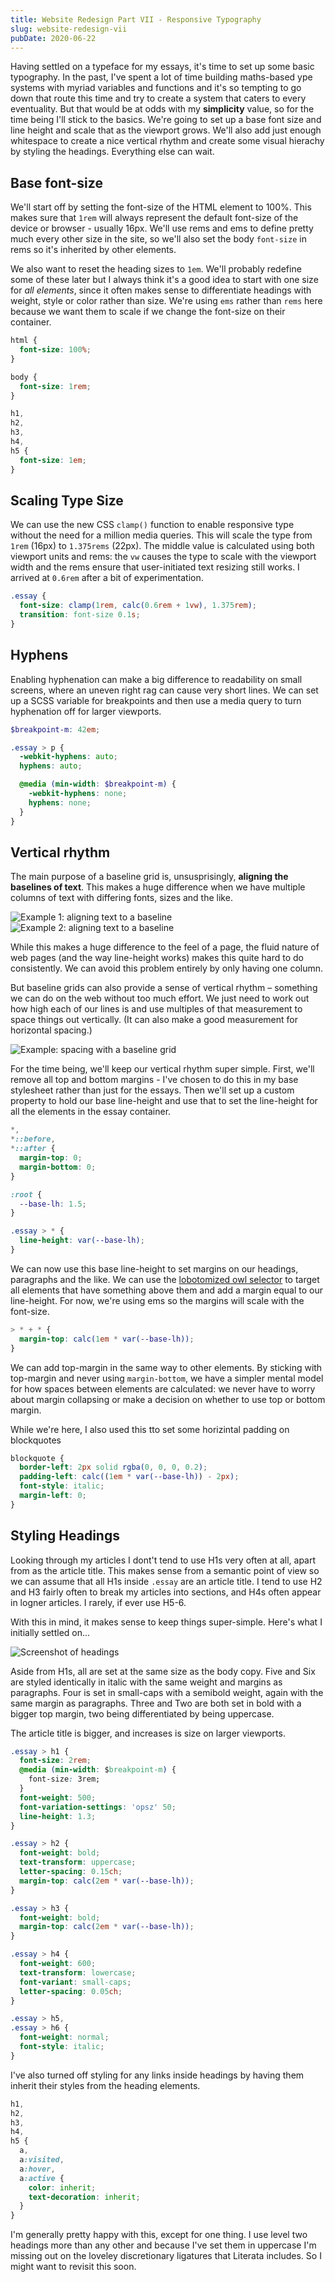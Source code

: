 ```yaml
---
title: Website Redesign Part VII - Responsive Typography
slug: website-redesign-vii
pubDate: 2020-06-22
---
```


Having settled on a typeface for my essays, it's time to set up some basic typography. In the past, I've spent a lot of time building maths-based ype systems with myriad variables and functions and it's so tempting to go down that route this time and try to create a system that caters to every eventuality. But that would be at odds with my **simplicity** value, so for the time being I'll stick to the basics. We're going to set up a base font size and line height and scale that as the viewport grows. We'll also add just enough whitespace to create a nice vertical rhythm and create some visual hierachy by styling the headings. Everything else can wait.

## Base font-size

We'll start off by setting the font-size of the HTML element to 100%. This makes sure that `1rem` will always represent the default font-size of the device or browser - usually 16px. We'll use rems and ems to define pretty much every other size in the site, so we'll also set the body `font-size` in rems so it's inherited by other elements.

We also want to reset the heading sizes to `1em`. We'll probably redefine some of these later but I always think it's a good idea to start with one size for _all elements_, since it often makes sense to differentiate headings with weight, style or color rather than size. We're using `ems` rather than `rems` here because we want them to scale if we change the font-size on their container.

```css
html {
  font-size: 100%;
}

body {
  font-size: 1rem;
}

h1,
h2,
h3,
h4,
h5 {
  font-size: 1em;
}
```

## Scaling Type Size

We can use the new CSS `clamp()` function to enable responsive type without the need for a million media queries. This will scale the type from `1rem` (16px) to `1.375rems` (22px). The middle value is calculated using both viewport units and rems: the `vw` causes the type to scale with the viewport width and the rems ensure that user-initiated text resizing still works. I arrived at `0.6rem` after a bit of experimentation.

```css
.essay {
  font-size: clamp(1rem, calc(0.6rem + 1vw), 1.375rem);
  transition: font-size 0.1s;
}
```

## Hyphens

Enabling hyphenation can make a big difference to readability on small screens, where an uneven right rag can cause very short lines. We can set up a SCSS variable for breakpoints and then use a media query to turn hyphenation off for larger viewports.

```scss
$breakpoint-m: 42em;

.essay > p {
  -webkit-hyphens: auto;
  hyphens: auto;

  @media (min-width: $breakpoint-m) {
    -webkit-hyphens: none;
    hyphens: none;
  }
}
```

## Vertical rhythm

The main purpose of a baseline grid is, unsusprisingly, **aligning the baselines of text**. This makes a huge difference when we have multiple columns of text with differing fonts, sizes and the like.

![Example 1: aligning text to a baseline ](/uploads/2020-06-21-baseline1.png)
![Example 2: aligning text to a baseline ](/uploads/2020-06-21-baseline2.png)

While this makes a huge difference to the feel of a page, the fluid nature of web pages (and the way line-height works) makes this quite hard to do consistently. We can avoid this problem entirely by only having one column.

But baseline grids can also provide a sense of vertical rhythm – something we can do on the web without too much effort. We just need to work out how high each of our lines is and use multiples of that measurement to space things out vertically. (It can also make a good measurement for horizontal spacing.)

![Example: spacing with a baseline grid](/uploads/2020-06-21-baseline-margins.png)

For the time being, we'll keep our vertical rhythm super simple. First, we'll remove all top and bottom margins - I've chosen to do this in my base stylesheet rather than just for the essays. Then we'll set up a custom property to hold our base line-height and use that to set the line-height for all the elements in the essay container.

```css
*,
*::before,
*::after {
  margin-top: 0;
  margin-bottom: 0;
}

:root {
  --base-lh: 1.5;
}

.essay > * {
  line-height: var(--base-lh);
}
```

We can now use this base line-height to set margins on our headings, paragraphs and the like. We can use the [lobotomized owl selector](https://alistapart.com/article/axiomatic-css-and-lobotomized-owls/) to target all elements that have something above them and add a margin equal to our line-height. For now, we're using ems so the margins will scale with the font-size.

```css
> * + * {
  margin-top: calc(1em * var(--base-lh));
}
```

We can add top-margin in the same way to other elements. By sticking with top-margin and never using `margin-bottom`, we have a simpler mental model for how spaces between elements are calculated: we never have to worry about margin collapsing or make a decision on whether to use top or bottom margin.

While we're here, I also used this tto set some horizintal padding on blockquotes

```css
blockquote {
  border-left: 2px solid rgba(0, 0, 0, 0.2);
  padding-left: calc((1em * var(--base-lh)) - 2px);
  font-style: italic;
  margin-left: 0;
}
```

## Styling Headings

Looking through my articles I dont't tend to use H1s very often at all, apart from as the article title. This makes sense from a semantic point of view so we can assume that all H1s inside `.essay` are an article title. I tend to use H2 and H3 fairly often to break my articles into sections, and H4s often appear in logner articles. I rarely, if ever use H5-6.

With this in mind, it makes sense to keep things super-simple. Here's what I initially settled on...

![Screenshot of headings](/uploads/2020-06-22-heading-type.png)

Aside from H1s, all are set at the same size as the body copy. Five and Six are styled identically in italic with the same weight and margins as paragraphs. Four is set in small-caps with a semibold weight, again with the same margin as paragraphs. Three and Two are both set in bold with a bigger top margin, two being differentiated by being uppercase.

The article title is bigger, and increases is size on larger viewports.

```css
.essay > h1 {
  font-size: 2rem;
  @media (min-width: $breakpoint-m) {
    font-size: 3rem;
  }
  font-weight: 500;
  font-variation-settings: 'opsz' 50;
  line-height: 1.3;
}

.essay > h2 {
  font-weight: bold;
  text-transform: uppercase;
  letter-spacing: 0.15ch;
  margin-top: calc(2em * var(--base-lh));
}

.essay > h3 {
  font-weight: bold;
  margin-top: calc(2em * var(--base-lh));
}

.essay > h4 {
  font-weight: 600;
  text-transform: lowercase;
  font-variant: small-caps;
  letter-spacing: 0.05ch;
}

.essay > h5,
.essay > h6 {
  font-weight: normal;
  font-style: italic;
}
```

I've also turned off styling for any links inside headings by having them inherit their styles from the heading elements.

```scss
h1,
h2,
h3,
h4,
h5 {
  a,
  a:visited,
  a:hover,
  a:active {
    color: inherit;
    text-decoration: inherit;
  }
}
```

I'm generally pretty happy with this, except for one thing. I use level two headings more than any other and because I've set them in uppercase I'm missing out on the loveley discretionary ligatures that Literata includes. So I might want to revisit this soon.
